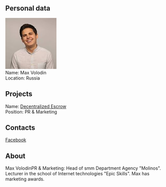 ## Personal data
![ photo](../people/photo/max_volodin.jpg)  
Name: Max Volodin  
Location: Russia   
## Projects 
Name: [Decentralized Escrow](../projects/decentralized_escrow.md)  
Position: PR & Marketing  
## Contacts  
[Facebook](https://www.facebook.com/maxvldn)  
## About
Max VolodinPR & Marketing: Head of smm Department Agency "Molinos". Lecturer in the school of Internet technologies "Epic Skills". Max has marketing awards.
